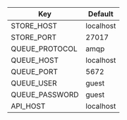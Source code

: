

| Key               | Default       |
| ----------------- | ------------- |
| STORE_HOST        | localhost     |
| STORE_PORT        | 27017         |
| QUEUE_PROTOCOL    | amqp          |
| QUEUE_HOST        | localhost     |
| QUEUE_PORT        | 5672          |
| QUEUE_USER        | guest         |
| QUEUE_PASSWORD    | guest         |
| API_HOST          | localhost     |

